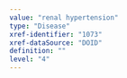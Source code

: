 ```yaml
---
value: "renal hypertension"
type: "Disease"
xref-identifier: "1073"
xref-dataSource: "DOID"
definition: ""
level: "4"
---
```

